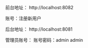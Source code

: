 
前台地址：
http://localhost:8082

账号：注册新用户


后台地址：
http://localhost:8081

管理员账号：
账号密码：admin     admin


